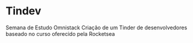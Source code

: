 # Tindev
Semana de Estudo Omnistack
Criação de um Tinder de desenvolvedores baseado no curso oferecido pela Rocketsea
